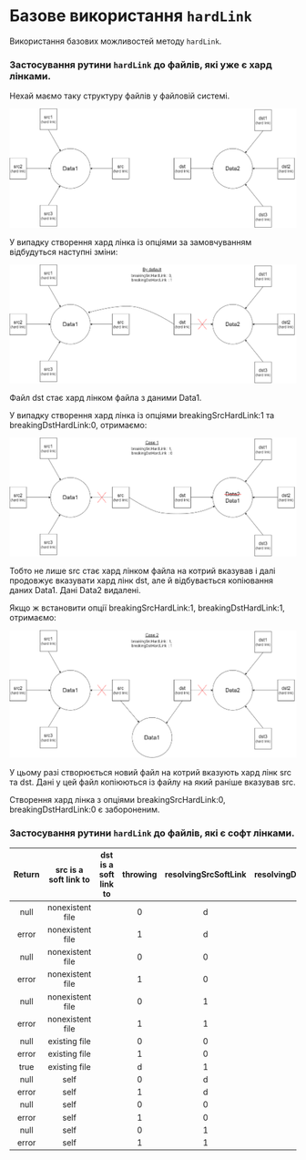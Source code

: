# Базове використання `hardLink`

Використання базових можливостей методу <code>hardLink</code>.

### Застосування рутини `hardLink` до файлів, які уже є хард лінками.

Нехай маємо таку структуру файлів у файловій системі.

![Initial state of files](../../img/hardLink_startState.png)

У випадку створення хард лінка із опціями за замовчуванням відбудуться наступні зміни:

![Default hard linking](../../img/hardLink_defaultCase.png)

Файл dst стає хард лінком файла з даними Data1.

У випадку створення хард лінка із опціями breakingSrcHardLink:1 та breakingDstHardLink:0, отримаємо: 

![Hard linking with breakingSrcHardLink:1, breakingDstHardLink:0](../../img/hardLink_breakingSrcHardLink=1_Case.png)

Тобто не лише src стає хард лінком файла на котрий вказував і далі продовжує вказувати хард лінк dst, але й відбувається копіювання даних Data1. Дані Data2 видалені.

Якщо ж встановити опції breakingSrcHardLink:1, breakingDstHardLink:1, отримаємо:

![Hard linking with breakingSrcHardLink:1, breakingDstHardLink:1](../../img/hardLink_breakingSrcHardLink=1&&breakingDstHardLink=1_Case.png)

У цьому разі створюється новий файл на котрий вказують хард лінк src та dst. Дані у цей файл копіюються із файлу на який раніше вказував src.

Створення хард лінка з опціями breakingSrcHardLink:0, breakingDstHardLink:0 є забороненим.

### Застосування рутини `hardLink` до файлів, які є софт лінками.

|Return|src is a soft link to|dst is a soft link to|throwing|resolvingSrcSoftLink|resolvingDstSoftLink|allowingMissed|allowingCycled|
|:----:|:-------------------:|:-------------------:|:------:|:------------------:|:------------------:|:------------:|:------------:|
|null  |nonexistent file     |                     |0       |d                   |                    |1             |1             |
|error |nonexistent file     |                     |1       |d                   |                    |1             |1             |
|null  |nonexistent file     |                     |0       |0                   |                    |1             |1             |
|error |nonexistent file     |                     |1       |0                   |                    |1             |1             |
|null  |nonexistent file     |                     |0       |1                   |                    |1             |1             |
|error |nonexistent file     |                     |1       |1                   |                    |1             |1             |
|null  |existing file        |                     |0       |0                   |                    |1             |1             |
|error |existing file        |                     |1       |0                   |                    |1             |1             |
|true  |existing file        |                     |d       |1                   |                    |1             |1             |
|null  |self                 |                     |0       |d                   |                    |1             |1             |
|error |self                 |                     |1       |d                   |                    |1             |1             |
|null  |self                 |                     |0       |0                   |                    |1             |1             |
|error |self                 |                     |1       |0                   |                    |1             |1             |
|null  |self                 |                     |0       |1                   |                    |1             |1             |
|error |self                 |                     |1       |1                   |                    |1             |1             |
